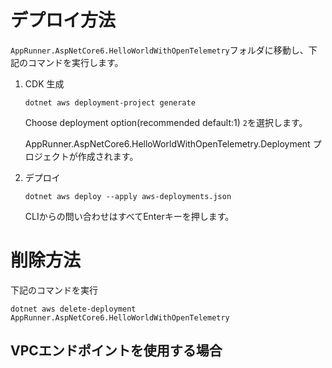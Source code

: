 # デプロイ方法
`AppRunner.AspNetCore6.HelloWorldWithOpenTelemetry`フォルダに移動し、下記のコマンドを実行します。

1. CDK 生成

    ```
    dotnet aws deployment-project generate
    ```

    Choose deployment option(recommended default:1) `2`を選択します。


    AppRunner.AspNetCore6.HelloWorldWithOpenTelemetry.Deployment プロジェクトが作成されます。

1. デプロイ

    ```
    dotnet aws deploy --apply aws-deployments.json
    ```

    CLIからの問い合わせはすべてEnterキーを押します。


# 削除方法

下記のコマンドを実行

```
dotnet aws delete-deployment AppRunner.AspNetCore6.HelloWorldWithOpenTelemetry
```

## VPCエンドポイントを使用する場合